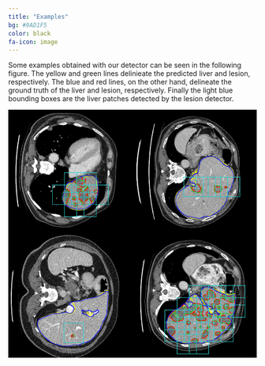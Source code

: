 ```yaml
---
title: "Examples"
bg: #9AD1F5
color: black
fa-icon: image
---
```

Some examples obtained with our detector can be seen in the following figure. The yellow and green lines delinieate the predicted liver and lesion, respectively. The blue and red lines, on the other hand, delineate the ground truth of the liver and lesion, respectively. Finally the light blue bounding boxes are the liver patches detected by the lesion detector.

<div style="display:table-cell; vertical-align:middle; text-align:center; width:50%; height:50%">
  <img src="./assets/img/detection.png">
</div  style="display:table-cell; vertical-align:middle; text-align:center; width:50%; height:50%">
